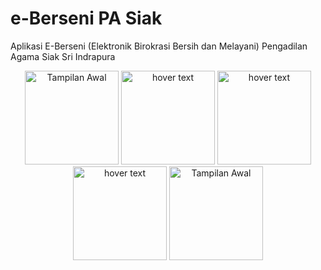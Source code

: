 # e-Berseni PA Siak
Aplikasi E-Berseni (Elektronik Birokrasi Bersih dan Melayani) Pengadilan Agama Siak Sri Indrapura
<p align="center">
  <img src="https://github.com/creamynald/e-Berseni_PA_Siak/blob/main/screenshot%20(1).png" width="150" title="Tampilan Awal">
  <img src="https://github.com/creamynald/e-Berseni_PA_Siak/blob/main/screenshot%20(3).png" width="150" title="hover text">
  <img src="https://github.com/creamynald/e-Berseni_PA_Siak/blob/main/screenshot%20(6).png" width="150" title="hover text">
  <img src="https://github.com/creamynald/e-Berseni_PA_Siak/blob/main/screenshot%20(7).png" width="150" title="hover text">
  <img src="https://github.com/creamynald/e-Berseni_PA_Siak/blob/main/screenshot%20(2).png" width="150" title="Tampilan Awal">
</p>
